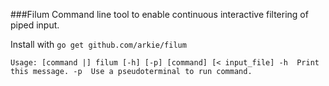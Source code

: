 ###Filum
Command line tool to enable continuous interactive filtering of piped input.

Install with `go get github.com/arkie/filum`

`Usage: [command |] filum [-h] [-p] [command] [< input_file]
  -h  Print this message.
  -p  Use a pseudoterminal to run command.`
